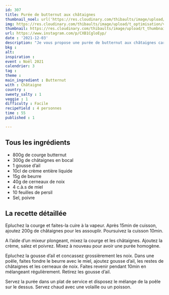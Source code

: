 ```yaml
---
id: 307
title: Purée de butternut aux châtaignes
thumbnail_noel: url('https://res.cloudinary.com/thibaults/image/upload/t_carre/v1638554815/Recipes/20211203_puree_butternut_chataignes.jpg')
img: https://res.cloudinary.com/thibaults/image/upload/t_optimisation/v1638554815/Recipes/20211203_puree_butternut_chataignes.jpg
thumbnail: https://res.cloudinary.com/thibaults/image/upload/t_thumbnail_josie/v1638554815/Recipes/20211203_puree_butternut_chataignes.jpg
url: https://www.instagram.com/p/CXB1CgloEyp/
date : '2021-12-03'
description: "Je vous propose une purée de butternut aux châtaignes caramélisées idéale pour accompagner votre volaille ou votre poisson."
bkg : 
alt: 
inspiration : 
event : Noël 2021
calendrier: 3
tag : 
theme : 
main_ingredient : Butternut
with : Châtaigne
country : 
sweety_salty : 1
veggie : 1
difficulty : Facile
recipeYield : 4 personnes
time : 55
published : 1

---
```


## Tous les ingrédients
 - 800g de courge butternut
 - 300g de châtaignes en bocal
 - 1 gousse d’ail
 - 10cl de crème entière liquide
 - 15g de beurre
 - 40g de cerneaux de noix
 - 4 c.à.s de miel
 - 10 feuilles de persil
 - Sel, poivre

## La recette détaillée
Epluchez la courge et faites-la cuire à la vapeur. Après 15min de cuisson, ajoutez 200g de châtaignes pour les assouplir. Poursuivez la cuisson 10min.

A l’aide d’un mixeur plongeant, mixez la courge et les châtaignes. Ajoutez la crème, salez et poivrez. Mixez à nouveau pour avoir une purée homogène.

Epluchez la gousse d’ail et concassez grossièrement les noix. Dans une poêle, faites fondre le beurre avec le miel, ajoutez gousse d’ail, les restes de châtaignes et les cerneaux de noix. Faites revenir pendant 10min en mélangeant régulièrement. Retirez les gousse d’ail.

Servez la purée dans un plat de service et disposez le mélange de la poêle sur le dessus. Servez chaud avec une volaille ou un poisson.